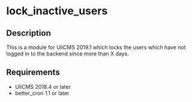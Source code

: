 # lock\_inactive\_users

## Description

This is a module for UliCMS 2019.1 which locks the users which have not logged in to the backend since more than X days.

## Requirements

* UliCMS 2018.4 or later
* better_cron 1.1 or later
